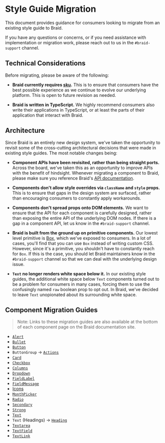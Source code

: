 # Style Guide Migration

This document provides guidance for consumers looking to migrate from an existing style guide to Braid.

If you have any questions or concerns, or if you need assistance with implementation or migration work, please reach out to us in the `#braid-support` channel.

## Technical Considerations

Before migrating, please be aware of the following:

- **Braid currently requires [sku](https://github.com/seek-oss/sku).** This is to ensure that consumers have the best possible experience as we continue to evolve our underlying platform. This is open to future revision as needed.

- **Braid is written in TypeScript.** We highly recommend consumers also write their applications in TypeScript, or at least the parts of their application that interact with Braid.

## Architecture

Since Braid is an entirely new design system, we've taken the opportunity to revisit some of the cross-cutting architectural decisions that were made in existing style guides. The most notable changes being:

- **Component APIs have been revisited, rather than being straight ports.** Across the board, we've taken this as an opportunity to improve APIs with the benefit of hindsight. Whenever migrating a component to Braid, please make sure you reference Braid's [API documentation](https://seek-oss.github.io/braid-design-system/components).

- **Components don't allow style overrides via `className` and `style` props.** This is to ensure that gaps in the design system are surfaced, rather than encouraging consumers to constantly apply workarounds.

- **Components don't spread props onto DOM elements.** We want to ensure that the API for each component is carefully designed, rather than exposing the entire API of the underlying DOM nodes. If there is a gap in a component API, let us know in the `#braid-support` channel.

- **Braid is built from the ground up on primitive components.** Our lowest level primitive is [Box](https://seek-oss.github.io/braid-design-system/components/Box), which we've exposed to consumers. In a lot of cases, you'll find that you can use `Box` instead of writing custom CSS. However, since it's a primitive, you shouldn't have to constantly reach for `Box`. If this is the case, you should let Braid maintainers know in the `#braid-support` channel so that we can deal with the underlying design issue.

- **`Text` no longer renders white space below it.** In our existing style guides, the additional white space below `Text` components turned out to be a problem for consumers in many cases, forcing them to use the confusingly named `raw` boolean prop to opt out. In Braid, we've decided to leave `Text` unopionated about its surrounding white space.

## Component Migration Guides

> Note: Links to these migration guides are also available at the bottom of each component page on the Braid documentation site.

- [`Alert`](../lib/components/Alert/Alert.migration.md)
- [`Bullet`](../lib/components/Bullet/Bullet.migration.md)
- [`Button`](../lib/components/Button/Button.migration.md)
- `ButtonGroup` -> [`Actions`](../lib/components/Actions/Actions.migration.md)
- [`Card`](../lib/components/Card/Card.migration.md)
- [`Checkbox`](../lib/components/Checkbox/Checkbox.migration.md)
- [`Columns`](../lib/components/Columns/Columns.migration.md)
- [`Dropdown`](../lib/components/Dropdown/Dropdown.migration.md)
- [`FieldLabel`](../lib/components/FieldLabel/FieldLabel.migration.md)
- [`FieldMessage`](../lib/components/FieldMessage/FieldMessage.migration.md)
- [Icons](../lib/components/icons/Icon/Icon.migration.md)
- [`MonthPicker`](../lib/components/MonthPicker/MonthPicker.migration.md)
- [`Radio`](../lib/components/Radio/Radio.migration.md)
- [`Secondary`](../lib/components/Secondary/Secondary.migration.md)
- [`Strong`](../lib/components/Strong/Strong.migration.md)
- [`Text`](../lib/components/Text/Text.migration.md)
- `Text` (Headings) -> [`Heading`](../lib/components/Heading/Heading.migration.md)
- [`Textarea`](../lib/components/Textarea/Textarea.migration.md)
- [`TextField`](../lib/components/TextField/TextField.migration.md)
- [`TextLink`](../lib/components/TextLink/TextLink.migration.md)
